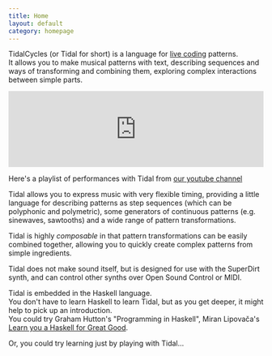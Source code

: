 ```yaml
---
title: Home
layout: default
category: homepage
---
```


<!-- master -->
<div class="col-xs-12">
<p class="lead">
TidalCycles (or Tidal for short) is a language for
<a href="http://toplap.org">live coding</a> patterns.<br class="visible-lg">
It allows you to make
musical patterns with text, describing sequences and ways of
transforming and combining them, exploring complex interactions
between simple parts.
</p>
</div>

<div class="col-xs-12 col-sm-push-5 col-sm-7 col-md-push-4 col-md-8">
  <div class="thumbnail">
    <div class="embed-responsive embed-responsive-16by9">
      <iframe class="embed-responsive-item" width="100%" src="https://www.youtube.com/embed/videoseries?list=PLybSFICi4UliK17U6rxPneXAyxvmGAe5T" frameborder="0" allowfullscreen></iframe>
    </div>
    <div class="caption">
      <p>
        Here's a playlist of performances with Tidal
        from <a href="http://youtube.com/c/tidalcycles">our youtube channel</a>
      </p>
    </div>
  </div>
</div>

<div class="col-xs-12 col-sm-pull-7 col-sm-5 col-md-pull-8 col-md-4">
<p>
  Tidal allows you to express music with very flexible timing, providing
  a little language for describing patterns as step sequences (which
  can be polyphonic and polymetric), some generators of continuous
  patterns (e.g. sinewaves, sawtooths) and a wide range of pattern
  transformations.
</p>
<p>
  Tidal is highly <em>composable</em> in that pattern
  transformations can be easily combined together, allowing you to
  quickly create complex patterns from simple ingredients.
</p>
<p>
  Tidal does not make sound itself, but is designed for use with the
  SuperDirt synth, and can control other synths over Open Sound Control
  or MIDI.
</p>
</div>



<div class="col-xs-12">
<p>
  Tidal is embedded in the Haskell language.<br>
  You don't have to learn
  Haskell to learn Tidal, but as you get deeper, it might help to pick
  up an introduction.<br>
  You could try Graham Hutton's "Programming in
  Haskell", Miran Lipovača's
  <a title="which has a free online version" href="http://learnyouahaskell.com/">Learn you a Haskell for Great Good</a>.
</p>
<p>
  Or, you could try learning just
  by playing with Tidal&hellip;
</p>
</div>
